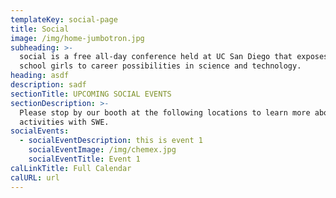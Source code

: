 ```yaml
---
templateKey: social-page
title: Social
image: /img/home-jumbotron.jpg
subheading: >-
  social is a free all-day conference held at UC San Diego that exposes high
  school girls to career possibilities in science and technology.
heading: asdf
description: sadf
sectionTitle: UPCOMING SOCIAL EVENTS
sectionDescription: >-
  Please stop by our booth at the following locations to learn more about social
  activities with SWE.
socialEvents:
  - socialEventDescription: this is event 1
    socialEventImage: /img/chemex.jpg
    socialEventTitle: Event 1
calLinkTitle: Full Calendar
calURL: url
---
```


